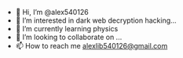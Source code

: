 - 👋 Hi, I’m @alex540126
- 👀 I’m interested in dark web decryption hacking...
- 🌱 I’m currently learning physics
- 💞️ I’m looking to collaborate on ...
- 📫 How to reach me alexlib540126@gmail.com

<!---
alex540126/alex540126 is a ✨ special ✨ repository because its `README.md` (this file) appears on your GitHub profile.
You can click the Preview link to take a look at your changes.
--->
